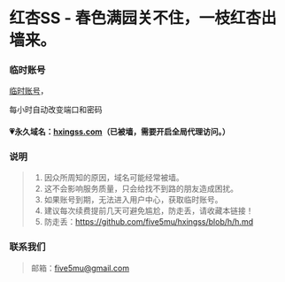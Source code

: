 # 红杏SS - 春色满园关不住，一枝红杏出墙来。

### 临时账号

[临时账号](https://free.5mu.me)，

每小时自动改变端口和密码

#### 💗永久域名：[hxingss.com](http://hxingss.com)（已被墙，需要开启全局代理访问。）

### 说明

> 1. 因众所周知的原因，域名可能经常被墙。
> 2. 这不会影响服务质量，只会给找不到路的朋友造成困扰。
> 3. 如果账号到期，无法进入用户中心，获取临时账号。
> 4. 建议每次续费提前几天可避免尴尬，防走丢，请收藏本链接！
> 5. 防走丢：https://github.com/five5mu/hxingss/blob/h/h.md

### 联系我们

> 邮箱：five5mu@gmail.com
